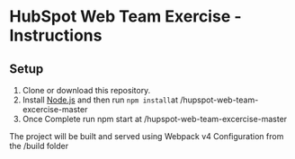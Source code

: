 # HubSpot Web Team Exercise - Instructions

## Setup

1. Clone or download this repository.
2. Install [Node.js](https://nodejs.org/en/download/) and then run `npm install`at /hupspot-web-team-excercise-master
3. Once Complete run npm start at /hupspot-web-team-excercise-master

The project will be built and served using Webpack v4 Configuration from the /build folder
